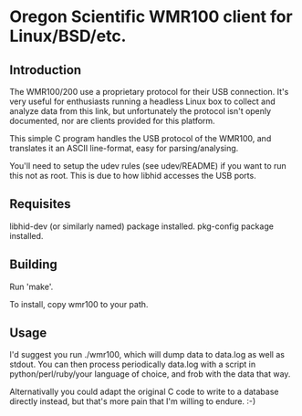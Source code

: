 Oregon Scientific WMR100 client for Linux/BSD/etc.
==================================================

Introduction
------------

The WMR100/200 use a proprietary protocol for their USB
connection. It's very useful for enthusiasts running a headless Linux
box to collect and analyze data from this link, but unfortunately the
protocol isn't openly documented, nor are clients provided for this
platform.

This simple C program handles the USB protocol of the WMR100, and
translates it an ASCII line-format, easy for parsing/analysing.

You'll need to setup the udev rules (see udev/README) if you want to
run this not as root. This is due to how libhid accesses the USB
ports.

Requisites
----------

libhid-dev (or similarly named) package installed.
pkg-config package installed.

Building
--------

Run 'make'.

To install, copy wmr100 to your path.

Usage
-----

I'd suggest you run ./wmr100, which will dump data to data.log as well
as stdout. You can then process periodically data.log with a script in
python/perl/ruby/your language of choice, and frob with the data that
way.

Alternativally you could adapt the original C code to write to a
database directly instead, but that's more pain that I'm willing to
endure. :-)
